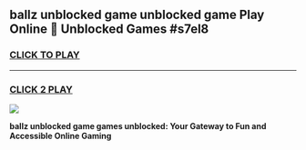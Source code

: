 
## ballz unblocked game unblocked game Play Online 👋 Unblocked Games #s7el8
<h3>
<a href="https://premium.freeplayer.one?title=ballz_unblocked_game&ref=21F">CLICK TO PLAY</a></h3>
<hr>

<h3>
<a href="https://premium.freeplayer.one?title=ballz_unblocked_game&ref=21F">CLICK 2 PLAY</a>
  
</h3>

<a href="https://premium.freeplayer.one?title=ballz_unblocked_game&ref=21F/"><img src="https://clearcache.store/games.png"></a>


**ballz unblocked game games unblocked: Your Gateway to Fun and Accessible Online Gaming**
